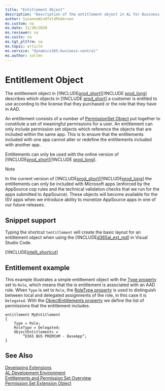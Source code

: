 ```yaml
---
title: "Entitlement Object"
description: "Description of the entitlement object in AL for Business Central."
author: SusanneWindfeldPedersen
ms.custom: na
ms.date: 11/30/2020
ms.reviewer: na
ms.suite: na
ms.tgt_pltfrm: na
ms.topic: article
ms.service: "dynamics365-business-central"
ms.author: solsen
---
```


# Entitlement Object

The entitlement object in [!INCLUDE[prod_short](includes/d365fin_long_md.md)][!INCLUDE [prod_long](includes/prod_long.md)] describes which objects in [!INCLUDE [prod_short](includes/prod_short.md)] a customer is entitled to use according to the license that they purchased or the role that they have in AAD. 

An entitlement consists of a number of [PermissionSet Object](devenv-permissionset-object.md) put together to constitute a set of meaningful permissions for a user. An entitlement can only include permission set objects which reference the objects that are included within the same app. This is to ensure that the entitlements included with one app cannot alter or redefine the entitlements included with another app.

Entitlements can only be used with the online version of [!INCLUDE[prod_short](includes/d365fin_long_md.md)][!INCLUDE [prod_long](includes/prod_long.md)].

> [!NOTE]  
> In the current version of [!INCLUDE[prod_short](includes/d365fin_long_md.md)][!INCLUDE[prod_long](includes/prod_long.md)] the entitlements can only be included with Microsoft apps (enforced by the AppSource cop rules and the technical validation checks that we run for the apps submitted to AppSource). These objects will become available for the ISV apps when we introduce ability to monetize AppSource apps in one of our future releases. 

## Snippet support

Typing the shortcut `tentitlement` will create the basic layout for an entitlement object when using the [!INCLUDE[d365al_ext_md](../includes/d365al_ext_md.md)] in Visual Studio Code.

[!INCLUDE[intelli_shortcut](includes/intelli_shortcut.md)]

## Entitlement example

This example illustrates a simple entitlement object with the <!--[Type property](properties/devenv-type-property.md)--> [Type property](https://review.docs.microsoft.com/en-us/dynamics365/business-central/dev-itpro/developer/properties/devenv-type-property?branch=new-properties) set to `Role`, which means that the is entitlement is associated with an AAD role. When `Type` is set to `Role`, the <!-- [RoleType property](properties/devenv-roletype-property.md)--> [RoleType property](https://review.docs.microsoft.com/en-us/dynamics365/business-central/dev-itpro/developer/properties/devenv-roletype-property?branch=new-properties) is used to distinguish between local and delegated assignments of the role, in this case it is `Delegated`. With the <!--[ObjectEntitlements property](properties/devenv-objectentitlements-property.md)-->[ObjectEntitlements property](https://review.docs.microsoft.com/en-us/dynamics365/business-central/dev-itpro/developer/properties/devenv-objectentitlements-property?branch=new-properties) we define the list of permissions that the entitlement includes.

```al
entitlement MyEntitlement
{
    Type = Role;
    RoleType = Delegated;
    ObjectEntitlements = 
        ”D365 BUS PREMIUM - BaseApp”;​
}

```

## See Also

[Developing Extensions](devenv-dev-overview.md)  
[AL Development Environment](devenv-reference-overview.md)  
[Entitlements and Permission Set Overview](devenv-entitlements-and-permissionsets-overview.md)  
[Permission Set Extension Object](devenv-permissionset-ext-object.md)

